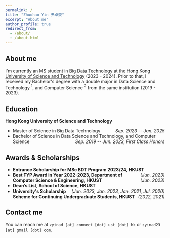 ```yaml
---
permalink: /
title: "Zhuohao Yin 尹卓豪"
excerpt: "About me"
author_profile: true
redirect_from: 
  - /about/
  - /about.html
---
```


## About me

I'm currently an MS student in [Big Data Technology](https://seng.hkust.edu.hk/academics/taught-postgraduate/msc-bdt) at the [Hong Kong University of Science and Technology](https://hkust.edu.hk/) (2023 - 2024). Prior to that, I received my Bachelor's degree with a double major in Data Science and Technology $^1$, and Computer Science $^2$ from the same institution (2019 - 2023).

<!-- ## Research Interest

I'm broadly interested in research topics related to artificial intelligence, computer vision and machine learning. -->

## Education

**Hong Kong University of Science and Technology**

- Master of Science in Big Data Technology <em style="float:right">*Sep. 2023 -- Jan. 2025*</em>
- Bachelor of Science in Data Science and Technology, and Computer Science <em style="float:right">*Sep. 2019 -- Jun. 2023*, *First Class Honors*</em>

## Awards & Scholarships

* **Entrance Scholarship for MSc BDT Program 2023/24, HKUST** <em style="float:right">(Jun. 2023)</em>
* **Best FYP Award in Year 2022-2023, Department of Computer Science & Engineering, HKUST** <em style="float:right">(Jun. 2023)</em>
* **Dean’s List, School of Science, HKUST** <em style="float:right">(Jun. 2023, Jan. 2023, Jan. 2021, Jul. 2020)</em>
* **University's Scholarship Scheme for Continuing Undergraduate Students, HKUST** <em style="float:right">(2022, 2021)</em>

## Contact me

You can reach me at `zyinad [at] connect [dot] ust [dot] hk` or `zyinad23 [at] gmail [dot] com`.
